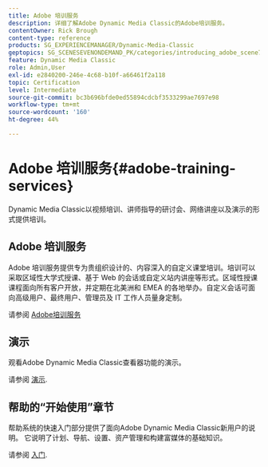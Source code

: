 ```yaml
---
title: Adobe 培训服务
description: 详细了解Adobe Dynamic Media Classic的Adobe培训服务。
contentOwner: Rick Brough
content-type: reference
products: SG_EXPERIENCEMANAGER/Dynamic-Media-Classic
geptopics: SG_SCENESEVENONDEMAND_PK/categories/introducing_adobe_scene7
feature: Dynamic Media Classic
role: Admin,User
exl-id: e2840200-246e-4c68-b10f-a66461f2a118
topic: Certification
level: Intermediate
source-git-commit: bc3b696bfde0ed55894cdcbf3533299ae7697e98
workflow-type: tm+mt
source-wordcount: '160'
ht-degree: 44%

---
```


# Adobe 培训服务{#adobe-training-services}

Dynamic Media Classic以视频培训、讲师指导的研讨会、网络讲座以及演示的形式提供培训。

## Adobe 培训服务

Adobe 培训服务提供专为贵组织设计的、内容深入的自定义课堂培训。培训可以采取区域性大学式授课、基于 Web 的会话或自定义站内讲座等形式。区域性授课课程面向所有客户开放，并定期在北美洲和 EMEA 的各地举办。自定义会话可面向高级用户、最终用户、管理员及 IT 工作人员量身定制。

请参阅 [Adobe培训服务](https://learning.adobe.com/)

## 演示

观看Adobe Dynamic Media Classic查看器功能的演示。

请参阅 [演示](https://landing.adobe.com/en/na/dynamic-media/ctir-2755/live-demos.html).

## 帮助的“开始使用”章节

帮助系统的快速入门部分提供了面向Adobe Dynamic Media Classic新用户的说明。 它说明了计划、导航、设置、资产管理和构建富媒体的基础知识。

请参阅 [入门](dmc-platform-overview.md).
